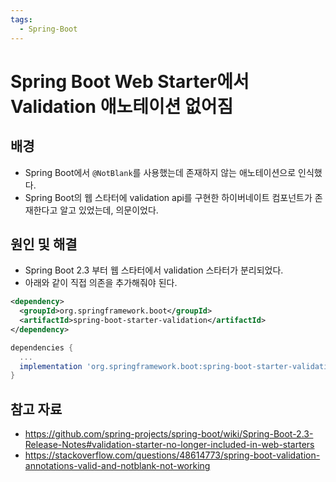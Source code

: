 ```yaml
---
tags:
  - Spring-Boot
---
```

# Spring Boot Web Starter에서 Validation 애노테이션 없어짐

## 배경

- Spring Boot에서 `@NotBlank`를 사용했는데 존재하지 않는 애노테이션으로 인식했다.
- Spring Boot의 웹 스타터에 validation api를 구현한 하이버네이트 컴포넌트가 존재한다고 알고 있었는데, 의문이었다.

## 원인 및 해결

- Spring Boot 2.3 부터 웹 스타터에서 validation 스타터가 분리되었다.
- 아래와 같이 직접 의존을 추가해줘야 된다.

```xml
<dependency>
  <groupId>org.springframework.boot</groupId>
  <artifactId>spring-boot-starter-validation</artifactId>
</dependency>
```

```groovy
dependencies {
  ...
  implementation 'org.springframework.boot:spring-boot-starter-validation'
}
```

## 참고 자료

- https://github.com/spring-projects/spring-boot/wiki/Spring-Boot-2.3-Release-Notes#validation-starter-no-longer-included-in-web-starters
- https://stackoverflow.com/questions/48614773/spring-boot-validation-annotations-valid-and-notblank-not-working